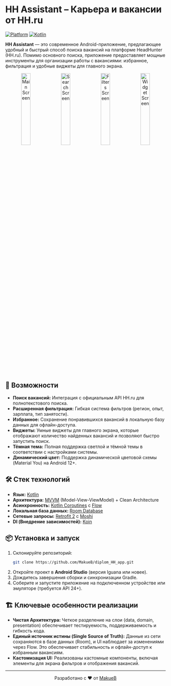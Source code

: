 # HH Assistant – Карьера и вакансии от HH.ru

<a href="https://github.com/MakueB/diplom_HH_app"><img src="https://img.shields.io/badge/Platform-Android-green.svg" alt="Platform"></a>
<a href="https://kotlinlang.org/"><img src="https://img.shields.io/badge/Kotlin-100%25-purple.svg" alt="Kotlin"></a>

**HH Assistant** — это современное Android-приложение, предлагающее удобный и быстрый способ поиска вакансий на платформе HeadHunter (HH.ru). Помимо основного поиска, приложение предоставляет мощные инструменты для организации работы с вакансиями: избранное, фильтрация и удобные виджеты для главного экрана.

<p align="center">
  <img src="https://github.com/MakueB/HH_assistant/blob/main/main_screen.png" width="24%" alt="Main Screen"/>
  <img src="https://github.com/MakueB/HH_assistant/blob/main/search.png" width="24%" alt="Search Screen"/>
  <img src="https://github.com/MakueB/HH_assistant/blob/main/filters.png" width="24%" alt="Filters Screen"/>
  <img src="https://github.com/MakueB/HH_assistant/blob/main/favorites.png" width="24%" alt="Widget Screen"/>
</p>

## 🚀 Возможности

*   **Поиск вакансий:** Интеграция с официальным API HH.ru для полнотекстового поиска.
*   **Расширенная фильтрация:** Гибкая система фильтров (регион, опыт, зарплата, тип занятости).
*   **Избранное:** Сохранение понравившихся вакансий в локальную базу данных для офлайн-доступа.
*   **Виджеты:** Умные виджеты для главного экрана, которые отображают количество найденных вакансий и позволяют быстро запустить поиск.
*   **Тёмная тема:** Полная поддержка светлой и тёмной темы в соответствии с настройками системы.
*   **Динамический цвет:** Поддержка динамической цветовой схемы (Material You) на Android 12+.

## 🛠 Стек технологий

*   **Язык:** [Kotlin](https://kotlinlang.org/)
*   **Архитектура:** [MVVM](https://developer.android.com/topic/architecture) (Model-View-ViewModel) + Clean Architecture
*   **Асинхронность:** [Kotlin Coroutines](https://kotlinlang.org/docs/coroutines-guide.html) с [Flow](https://kotlin.github.io/kotlinx.coroutines/kotlinx-coroutines-core/kotlinx.coroutines.flow/)
*   **Локальная база данных:** [Room Database](https://developer.android.com/training/data-storage/room)
*   **Сетевые запросы:** [Retrofit 2](https://square.github.io/retrofit/) с [Moshi](https://github.com/square/moshi)
*   **DI (Внедрение зависимостей):** [Koin](https://insert-koin.io/)

## 📦 Установка и запуск

1.  Склонируйте репозиторий:
    ```bash
    git clone https://github.com/MakueB/diplom_HH_app.git
    ```
2.  Откройте проект в **Android Studio** (версия Iguana или новее).
3.  Дождитесь завершения сборки и синхронизации Gradle.
4.  Соберите и запустите приложение на подключенном устройстве или эмуляторе (требуется API 24+).

## 🏗 Ключевые особенности реализации

*   **Чистая Архитектура:** Четкое разделение на слои (data, domain, presentation) обеспечивает тестируемость, поддерживаемость и гибкость кода.
*   **Единый источник истины (Single Source of Truth):** Данные из сети сохраняются в базе данных (Room), и UI наблюдает за изменениями через Flow. Это обеспечивает стабильность и офлайн-доступ к избранным вакансиям.
*   **Кастомизация UI:** Реализованы кастомные компоненты, включая элементы для экрана фильтров и отображения вакансий.

---
<div align="center">
Разработано с ❤️ от <a href="https://github.com/MakueB">MakueB</a>
</div>
